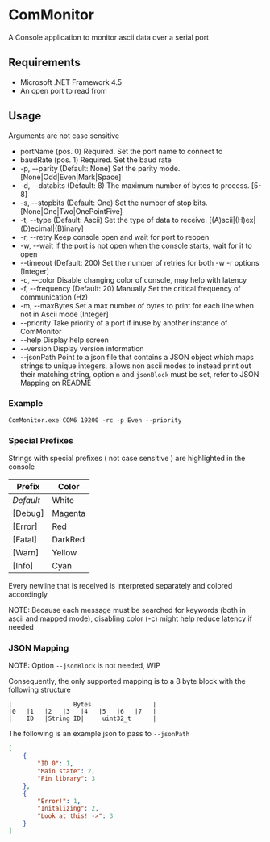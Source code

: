 # ComMonitor

A Console application to monitor ascii data over a serial port

## Requirements

* Microsoft .NET Framework 4.5
* An open port to read from

## Usage

Arguments are not case sensitive

*   portName (pos. 0)    Required. Set the port name to connect to
*   baudRate (pos. 1)    Required. Set the baud rate
*   -p, --parity         (Default: None) Set the parity mode. [None|Odd|Even|Mark|Space]
*   -d, --databits       (Default: 8) The maximum number of bytes to process. [5-8]
*   -s, --stopbits       (Default: One) Set the number of stop bits. [None|One|Two|OnePointFive]
*	-t, --type           (Default: Ascii) Set the type of data to receive. [(A)scii|(H)ex|(D)ecimal|(B)inary]
*   -r, --retry          Keep console open and wait for port to reopen
*   -w, --wait           If the port is not open when the console starts, wait for it to open
*   --timeout            (Default: 200) Set the number of retries for both -w -r options [Integer]
*   -c, --color          Disable changing color of console, may help with latency
*   -f, --frequency      (Default: 20) Manually Set the critical frequency of communication (Hz)
*   -m, --maxBytes       Set a max number of bytes to print for each line when not in Ascii mode [Integer]
*   --priority           Take priority of a port if inuse by another instance of ComMonitor
*   --help               Display help screen
*   --version            Display version information
*   --jsonPath           Point to a json file that contains a JSON object which maps strings to unique integers, allows non ascii modes to instead print out their matching string, option `m` and `jsonBlock` must be set, refer to JSON Mapping on README

###   Example
`ComMonitor.exe COM6 19200 -rc -p Even --priority`

###   Special Prefixes
Strings with special prefixes ( not case sensitive ) are highlighted in the console

| Prefix    | Color   |
| --------- | ------- |
| _Default_ | White   |
| [Debug]   | Magenta |
| [Error]   | Red     |
| [Fatal]   | DarkRed |
| [Warn]    | Yellow  |
| [Info]    | Cyan    |

Every newline that is received is interpreted separately and colored accordingly

NOTE: Because each message must be searched for keywords (both in ascii and mapped mode), disabling color (-c) might help reduce latency if needed

### JSON Mapping

NOTE: Option `--jsonBlock` is not needed, WIP

Consequently, the only supported mapping is to a 8 byte block with the following structure

    |                 Bytes                 |
    |0   |1   |2   |3   |4   |5   |6   |7   |
    |    ID   |String ID|     uint32_t      |

The following is an example json to pass to `--jsonPath`

```json
[
    {
        "ID 0": 1,
        "Main state": 2,
        "Pin library": 3
    },
    {
        "Error!": 1,
        "Initalizing": 2,
        "Look at this! ->": 3
    }
]
```